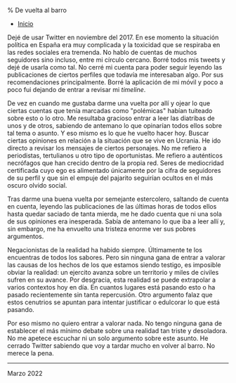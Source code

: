 % De vuelta al barro

- [Inicio](../index.html)

Dejé de usar Twitter en noviembre del 2017. En ese momento la situación política
en España era muy complicada y la toxicidad que se respiraba en las redes
sociales era tremenda. No hablo de cuentas de muchos seguidores sino incluso,
entre mi círculo cercano. Borré todos mis tweets y dejé de usarla como tal. No
cerré mi cuenta para poder seguir leyendo las publicaciones de ciertos perfiles
que todavía me interesaban algo. Por sus recomendaciones principalmente.  Borré
la aplicación de mi móvil y poco a poco fui dejando de entrar a revisar mi
*timeline*.

De vez en cuando me gustaba darme una vuelta por allí y ojear lo que ciertas
cuentas que tenía marcadas como "polémicas" habían tuiteado sobre esto o lo
otro. Me resultaba gracioso entrar a leer las diatribas de unos y de otros,
sabiendo de antemano lo que opinarían todos ellos sobre tal tema o asunto.  Y
eso mismo es lo que he vuelto hacer hoy. Buscar ciertas opiniones en relación a
la situación que se vive en Ucrania. He ido directo a revisar los mensajes de
ciertos personajes. No me refiero a periodistas, tertulianos u otro tipo de
oportunistas. Me refiero a auténticos necrófagos que han crecido dentro de la
propia red. Seres de mediocridad certificada cuyo ego es alimentado únicamente
por la cifra de seguidores de su perfil y que sin el empuje del pajarito
seguirían ocultos en el más oscuro olvido social.

Tras darme una buena vuelta por semejante estercolero, saltando de cuenta en
cuenta, leyendo las publicaciones de las últimas horas de todos ellos hasta
quedar saciado de tanta mierda, me he dado cuenta que ni una sola de sus
opiniones era inesperada. Sabía de antemano lo que iba a leer allí y, sin
embargo, me ha envuelto una tristeza enorme ver sus pobres
argumentos. 

Negacionistas de la realidad ha habido siempre. Últimamente te los encuentras de
todos los sabores. Pero sin ninguna gana de entrar a valorar las causas de los
hechos de los que estamos siendo testigo, es imposible obviar la realidad: un
ejercito avanza sobre un territorio y miles de civiles sufren en su avance. Por
desgracia, esta realidad se puede extrapolar a varios contextos hoy en día. En
cuantos lugares está pasando esto o ha pasado recientemente sin tanta
repercusión. Otro argumento falaz que estos cenutrios se apuntan para intentar
justificar o edulcorar lo que está pasando.

Por eso mismo no quiero entrar a valorar nada. No tengo ninguna gana de
establecer el más mínimo debate sobre una realidad tan triste y desoladora. No
me apetece escuchar ni un solo argumento sobre este asunto. He cerrado Twitter
sabiendo que voy a tardar mucho en volver al barro. No merece la pena. 

---

Marzo 2022
